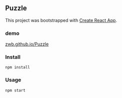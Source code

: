 Puzzle
---
This project was bootstrapped with [Create React App](https://github.com/facebook/create-react-app).


### demo
  [zwb.github.io/Puzzle](https://mrzwb.github.io/Puzzle/)

### Install

`npm install`

### Usage

`npm start`
